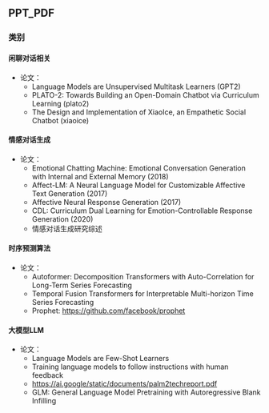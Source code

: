 ## PPT_PDF
### 类别
#### 闲聊对话相关
- 论文：
    - Language Models are Unsupervised Multitask Learners (GPT2)
    - PLATO-2: Towards Building an Open-Domain Chatbot via Curriculum Learning (plato2)
    - The Design and Implementation of XiaoIce, an Empathetic Social Chatbot (xiaoice)
#### 情感对话生成
- 论文： 
    - Emotional Chatting Machine: Emotional Conversation Generation with Internal
and External Memory (2018)
    - Affect-LM: A Neural Language Model for Customizable Affective Text
Generation (2017)
    - Affective Neural Response Generation (2017)
    - CDL: Curriculum Dual Learning for Emotion-Controllable Response Generation (2020)
    - 情感对话生成研究综述

#### 时序预测算法
- 论文：
    - Autoformer: Decomposition Transformers with Auto-Correlation for Long-Term Series Forecasting
    - Temporal Fusion Transformers for Interpretable Multi-horizon Time Series Forecasting
    - Prophet: https://github.com/facebook/prophet
#### 大模型LLM
- 论文：
    - Language Models are Few-Shot Learners
    - Training language models to follow instructions with human feedback
    - https://ai.google/static/documents/palm2techreport.pdf
    - GLM: General Language Model Pretraining with Autoregressive Blank Infilling
    
